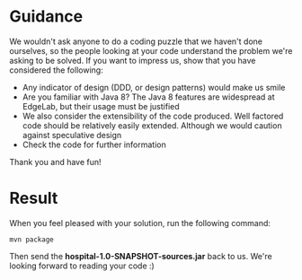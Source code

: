 # Guidance

We wouldn't ask anyone to do a coding puzzle that we haven't done ourselves, so the people looking at your code understand the problem we're asking to be solved.
If you want to impress us, show that you have considered the following:

* Any indicator of design (DDD, or design patterns) would make us smile
* Are you familiar with Java 8? The Java 8 features are widespread at EdgeLab, but their usage must be justified
* We also consider the extensibility of the code produced. Well factored code should be relatively easily extended. Although we would caution against speculative design
* Check the code for further information

Thank you and have fun!

# Result
When you feel pleased with your solution, run the following command:
```
mvn package

```
Then send the **hospital-1.0-SNAPSHOT-sources.jar** back to us. We're looking forward to reading your code :)